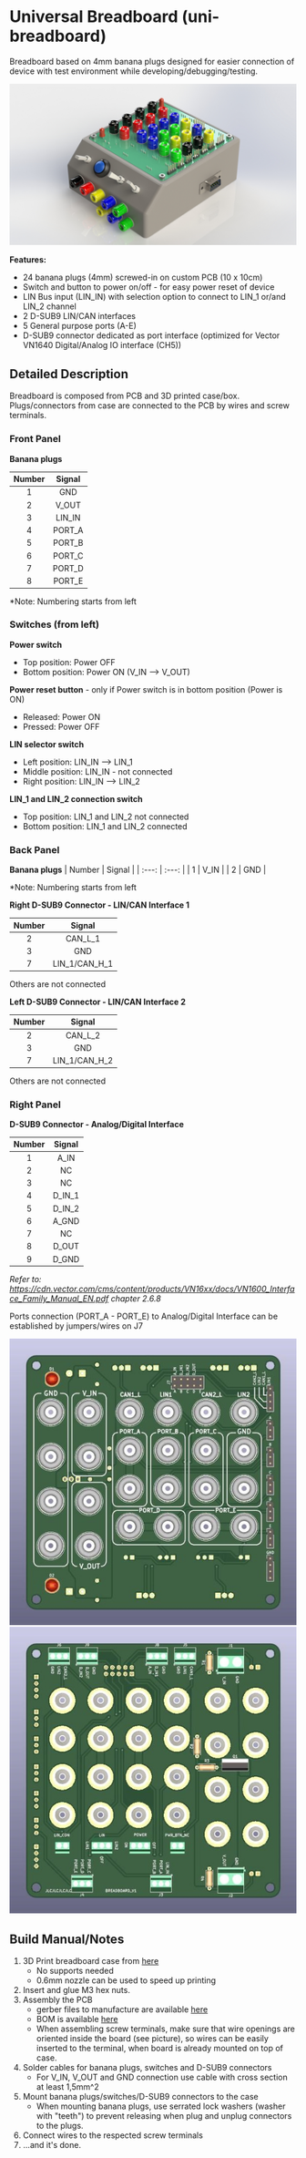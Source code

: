 # Universal Breadboard (uni-breadboard)

Breadboard based on 4mm banana plugs designed for easier connection of device with test environment while developing/debugging/testing.

![Breadboard](/02_Mechanical_Design/Renders/Assembly_Render_1.JPG)

**Features:**
* 24 banana plugs (4mm) screwed-in on custom PCB (10 x 10cm)
* Switch and button to power on/off - for easy power reset of device
* LIN Bus input (LIN_IN) with selection option to connect to LIN_1 or/and LIN_2 channel
* 2 D-SUB9 LIN/CAN interfaces
* 5 General purpose ports (A-E)
* D-SUB9 connector dedicated as port interface (optimized for Vector VN1640 Digital/Analog IO interface (CH5))

## Detailed Description

Breadboard is composed from PCB and 3D printed case/box. 
Plugs/connectors from case are connected to the PCB by wires and screw terminals. 

### Front Panel

**Banana plugs**

| Number 	| Signal 	|
| :---: 	| :---: 	|
| 1 		| GND 		|
| 2 		| V_OUT 	|
| 3 		| LIN_IN 	|
| 4 		| PORT_A 	|
| 5 		| PORT_B 	|
| 6 		| PORT_C 	|
| 7 		| PORT_D 	|
| 8 		| PORT_E 	|

*Note: Numbering starts from left

### Switches (from left)

**Power switch**
* Top position: 	Power OFF
* Bottom position:	Power ON (V_IN --> V_OUT)
	
**Power reset button** - only if Power switch is in bottom position (Power is ON)
* Released:			Power ON
* Pressed:			Power OFF
	
**LIN selector switch**
* Left position: 	LIN_IN --> LIN_1
* Middle position:	LIN_IN - not connected
* Right position:	LIN_IN --> LIN_2
	
**LIN_1 and LIN_2 connection switch**
* Top position: 	LIN_1 and LIN_2 not connected
* Bottom position:	LIN_1 and LIN_2 connected

### Back Panel

**Banana plugs**
| Number 	| Signal 	|
| :---: 	| :---: 	|
| 1 		| V_IN 		|
| 2 		| GND 		|

*Note: Numbering starts from left

**Right D-SUB9 Connector - LIN/CAN Interface 1**

| Number 	| Signal 			|
| :---: 	| :---: 			|
| 2 		| CAN_L_1 			|
| 3 		| GND 				|
| 7			| LIN_1/CAN_H_1		|

Others are not connected

**Left D-SUB9 Connector - LIN/CAN Interface 2**

| Number 	| Signal 			|
| :---: 	| :---: 			|
| 2 		| CAN_L_2 			|
| 3 		| GND 				|
| 7			| LIN_1/CAN_H_2		|

Others are not connected

### Right Panel

**D-SUB9 Connector - Analog/Digital Interface**

| Number 	| Signal 	|
| :---: 	| :---: 	|
| 1 		| A_IN 		|
| 2 		| NC 		|
| 3 		| NC 		|
| 4 		| D_IN_1 	|
| 5 		| D_IN_2 	|
| 6 		| A_GND 	|
| 7 		| NC	 	|
| 8 		| D_OUT 	|
| 9			| D_GND		|

*Refer to: https://cdn.vector.com/cms/content/products/VN16xx/docs/VN1600_Interface_Family_Manual_EN.pdf chapter 2.6.8*

Ports connection (PORT_A - PORT_E) to Analog/Digital Interface can be established by jumpers/wires on J7 

![PCB Top](/01_PCB/Breadboard/Breadboard_Top.jpg)
![PCB Top](/01_PCB/Breadboard/Breadboard_Bottom.jpg)

## Build Manual/Notes

1. 3D Print breadboard case from [here](/02_Mechanical_Design/BreadboardBox_1.STL)
	* No supports needed
	* 0.6mm nozzle can be used to speed up printing
2. Insert and glue M3 hex nuts.
3. Assembly the PCB 
	* gerber files to manufacture are available [here](/01_PCB/Breadboard/gerbers)
	* BOM is available [here](BOM.xlsx)
	* When assembling screw terminals, make sure that wire openings are oriented inside the board (see picture), so wires can be easily inserted to the terminal, when board is already mounted on top of case.
4. Solder cables for banana plugs, switches and D-SUB9 connectors
	* For V_IN, V_OUT and GND connection use cable with cross section at least 1,5mm^2
5. Mount banana plugs/switches/D-SUB9 connectors to the case
	* When mounting banana plugs, use serrated lock washers (washer with "teeth") to prevent releasing when plug and unplug connectors to the plugs.
6. Connect wires to the respected screw terminals
7. ...and it's done.





